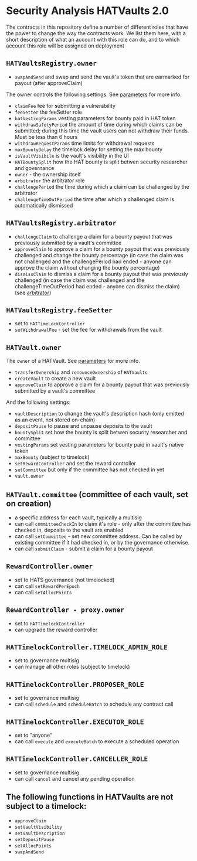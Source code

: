 # Security Analysis HATVaults 2.0


The contracts in this repository define a number of different roles that have the power to change the way the contracts work. We list them here, with a short description of what an account with this role can do, and to which account this role will be assigned on deployment

## `HATVaultsRegistry.owner`

- `swapAndSend` and swap and send the vauit's token that are earmarked for payout (after approveClaim)

The owner controls the following settings. 
See [parameters](./parameters.md) for more info.

- `claimFee` fee for submitting a vulnerability
- `feeSetter` the feeSetter role
- `hatVestingParams` vesting parameters for bounty paid in HAT token
- `withdrawSafetyPeriod` the amount of time during which claims can be submitted; during this time the vault users can not withdraw their funds. Must be less than 6 hours
- `withdrawRequestParams` time limits for withdrawal requests
- `maxBountyDelay` the timelock delay for setting the max bounty
- `isVaultVisibile` is the vault's visibility in the UI
- `HATBountySplit` how the HAT bounty is split betwen security researcher and governance
- `owner` - the ownership itself 
- `arbitrator` the arbitrator role
- `challengePeriod` the time during which a claim can be challenged by the arbitrator
- `challengeTimeOutPeriod` the time after which a challenged claim is automatically dismissed



## `HATVaultsRegistry.arbitrator`

- `challengeClaim` to challenge a claim for a bounty payout that was previously submitted by a vault's committee
- `approveClaim` to approve a claim for a bounty payout that was previously challenged and change the bounty percentage (in case the claim was not challenged and the challengePeriod had ended - anyone can approve the claim without changing the bounty percentage)
- `dismissClaim` to dismiss a claim for a bounty payout that was previously challenged (in case the claim was challenged and the challengeTimeOutPeriod had ended - anyone can dismiss the claim)
(see [arbitrator](./arbitrator.md))

## `HATVaultsRegistry.feeSetter`

- set to `HATTimeLockController`
- `setWithdrawalFee` - set the fee for withdrawals from the vault

## `HATVault.owner`

The `owner` of a HATVault.
See [parameters](./parameters.md) for more info.

- `transferOwnership` and `renounceOwnership` of `HATVaults`
- `createVault` to create a new vault
- `approveClaim` to approve a claim for a bounty payout that was previously submitted by a vault's committee

And the following settings:

- `vaultDescription` to change the vault's description hash (only emitted as an event, not stored on-chain)
- `depositPause` to pause and unpause deposits to the vault
- `bountySplit` set how the bounty is split betwen security researcher and committee
- `vestingParams` set vesting parameters for bounty paid in vault's native token
- `maxBounty` (subject to timelock)
- `setRewardController`  and set the reward controller
- `setCommittee` but only if the committee has not checked in yet
- `vault.owner`

## `HATVault.committee` (committee of each vault, set on creation)

- a specific address for each vault, typically a multisig
- can call `committeeCheckIn` to claim it's role - only after the committee has checked in, deposits to the vault are enabled
- can call `setCommittee` - set new committee address. Can be called by existing committee if it had checked in, or by the governance otherwise.
- can call `submitClaim` - submit a claim for a bounty payout

## `RewardController.owner`

- set to HATS governance (not timelocked)
- can call `setRewardPerEpoch`
- can call `setAllocPoints`

## `RewardController - proxy.owner`

- set to `HATTimelockController`
- can upgrade the reward controller

## `HATTimelockController.TIMELOCK_ADMIN_ROLE`

- set to governance multisig
- can manage all other roles (subject to timelock)

## `HATTimelockController.PROPOSER_ROLE`

- set to governance multisig
- can call `schedule` and `scheduleBatch` to schedule any contract call

## `HATTimelockController.EXECUTOR_ROLE`

- set to "anyone"
- can call `execute` and `executeBatch` to execute a scheduled operation

## `HATTimelockController.CANCELLER_ROLE`

- set to governance multisig
- can call `cancel` and cancel any pending operation


## The following functions in HATVaults are **not** subject to a timelock:
  - `approveClaim`
  - `setVaultVisibility`
  - `setVaultDescription`
  - `setDepositPause`
  - `setAllocPoints`
  - `swapAndSend`
